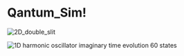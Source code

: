 # Qantum_Sim!

![2D_double_slit](https://user-images.githubusercontent.com/75379917/212755847-48b9a145-a523-4d98-b0dc-ca158597e34e.gif)

![1D harmonic oscillator imaginary time evolution 60 states](https://user-images.githubusercontent.com/75379917/221226237-a849485e-4146-44e5-98b9-7cd3e1184b41.gif)
